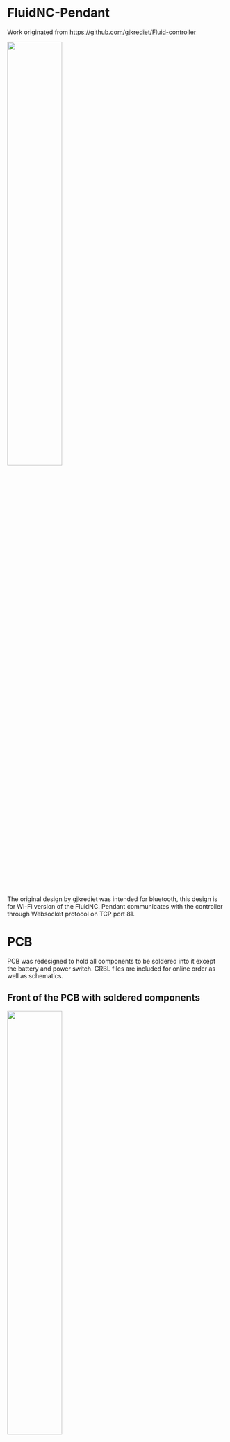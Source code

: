 # FluidNC-Pendant
Work originated from https://github.com/gjkrediet/Fluid-controller

<img src="https://github.com/AC8L/FluidNC-Pendant-Private/blob/main/Photos/Front.jpeg" width=50% height=50%>

The original design by gjkrediet was intended for bluetooth, this design is for Wi-Fi version of the FluidNC. Pendant communicates with the controller through Websocket protocol on TCP port 81.

# PCB
PCB was redesigned to hold all components to be soldered into it except the battery and power switch.
GRBL files are included for online order as well as schematics.

## Front of the PCB with soldered components
<img src="https://github.com/AC8L/FluidNC-Pendant-Private/blob/main/Photos/PCB_Mounted.jpeg" width=50% height=50%>

## Back of the PCB
<img src="https://github.com/AC8L/FluidNC-Pendant-Private/blob/main/Photos/PCB_Back.jpeg" width=50% height=50%>

## JST 2.0 soldered to the power switch and JST that comes with TTGO
<img src="https://github.com/AC8L/FluidNC-Pendant-Private/blob/main/Photos/JST_and_Switch_On_Lid.jpeg" width=50% height=50%>

## Battery is fixed behind PCB with a Kapton tape
<img src="https://github.com/AC8L/FluidNC-Pendant-Private/blob/main/Photos/LiPo_Kapton.jpeg" width=50% height=50%>

# 3D printed case
Lid was slightly modified to hold new PCB and power switch. Depending on which tactile switches were used - 3D printed buttons can be vertically scaled/reduced in the slicer.

# Firmware
Development was migrated from Arduino IDE into the PlatformIO to have stricter control over library versioning.
## Installation instructions:
1. Clone git repo: git clone https://github.com/AC8L/FluidNC-Pendant.git
2. Copy/rename sample_Config.h to Config.h
3. Enter your WiFi SSID information and FluidNC hostname/port in Config.h
4. Wait until Visual Studio Code pulls down all depending libraries
5. Overwrite content of .pio/libdeps/esp32dev/TFT_eSPI/User_Setup.h with the content of User_Setup.h.TFT_eSPI
6. Overwrite the content of .pio/libdeps/esp32dev/TFT_eSPI/User_Setup_Select.h with the content of User_Setup_select.h.TFT_eSPI
7. Now firmware will compile and you should be able to program the TTGO T Display.

# Operations
This section should probably be the largest section of this document but let at least get started.

## Red button
- When FluidNC is in ALARM mode, pressing RED button sends UNLOCK command
- Long pressing the RED button puts pendant into the sleep mode
- When in sleep mode, pressing RED button wakes pendant up

## Optical rotator
- By default it is in the mode of adjusting the jog speed
- When pressed - it enters the Menu mode. Menu options can be selected on the screen by scrolling the rotator and finally choosing by a click
- Homing can be done from Menu and changing brightness, turning spindle on and off among other functions

## Joystick
Jogs X and Y axes

## Green button
- Pressing GREEN button allows to change the default parameter that rotator controls.
- For example, after pressing the green button by rotating the rotator we can select the Z access to be controlled by rotator. Then we make a selection by pressing the GREEN button again and use rotator to bring the Z axis up and down.
## Yellow Button
Sends abort commands to the CNC
